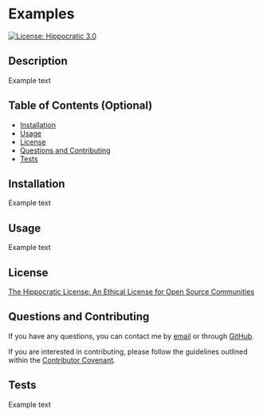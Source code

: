 # Examples

[![License: Hippocratic 3.0](https://img.shields.io/badge/License-Hippocratic_3.0-lightgrey.svg)](https://firstdonoharm.dev)

## Description

Example text

## Table of Contents (Optional)

- [Installation](#installation)
- [Usage](#usage)
- [License](#license)
- [Questions and Contributing](#questions-and-contributing)
- [Tests](#tests)

## Installation

Example text

## Usage

Example text

## License

[The Hippocratic License: An Ethical License for Open Source Communities](https://firstdonoharm.dev)

## Questions and Contributing

If you have any questions, you can contact me by [email](example.email) or through [GitHub](https://github.com/ex.ample).

If you are interested in contributing, please follow the guidelines outlined within the [Contributor Covenant](https://www.contributor-covenant.org/).

## Tests

Example text